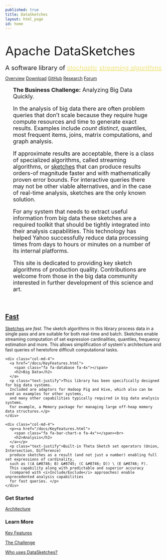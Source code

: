 ```yaml
---
published: true
title: DataSketches
layout: html_page
id: home
---
```

<!--
    Licensed to the Apache Software Foundation (ASF) under one
    or more contributor license agreements.  See the NOTICE file
    distributed with this work for additional information
    regarding copyright ownership.  The ASF licenses this file
    to you under the Apache License, Version 2.0 (the
    "License"); you may not use this file except in compliance
    with the License.  You may obtain a copy of the License at

      http://www.apache.org/licenses/LICENSE-2.0

    Unless required by applicable law or agreed to in writing,
    software distributed under the License is distributed on an
    "AS IS" BASIS, WITHOUT WARRANTIES OR CONDITIONS OF ANY
    KIND, either express or implied.  See the License for the
    specific language governing permissions and limitations
    under the License.
-->
<!-- Start index.md -->
<link rel="stylesheet" type="text/css" href="css/index.css">
<link rel="stylesheet" type="text/css" href="css/header.css">

<main class="ds-masthead">
  <div class="container">
  <div class="row">
    <div class="col-md-8 col-md-offset-2 text-center">
      <span class="ds-bootlogo"></span>
      <p class="lead" style="font-size: 40px; margin-bottom: 10px">Apache DataSketches</p>
      <p class="lead" style="font-size: 20px; line-height: 1.0; margin-bottom: 15px">A software library of 
        <a href="https://en.wikipedia.org/wiki/Stochastic" style="color: #EDE379"><i>stochastic</i></a> 
        <a href="https://en.wikipedia.org/wiki/Streaming_algorithm" style="color: #EDE379"><i>streaming algorithms</i></a></p>
      <!--<p class="lead" style="font-size: 16px; line-height: 1.0; margin-bottom: 15px"><i>"Excellence in theoretically informed algorithm engineering" -- Graham Cormode</i></p> -->
      <p>
        <a class="btn btn-lg btn-outline-inverse" href="overview.html"><span class="fa fa-info-circle"></span> Overview</a>
        <a class="btn btn-lg btn-outline-inverse" href="/docs/downloads.html"><span class="fa fa-download"></span> Download</a>
        <a class="btn btn-lg btn-outline-inverse" href="https://github.com/apache?utf8=%E2%9C%93&q=datasketches"><span class="fa fa-github"></span> GitHub</a>
        <a class="btn btn-lg btn-outline-inverse" href="/docs/Research.html"><span class="fa fa-paper-plane"></span> Research</a>
        <a class="btn btn-lg btn-outline-inverse" href="https://groups.google.com/forum/#!forum/sketches-user"><span class="fa fa-comment"></span> Forum</a>
      </p>
    </div>
  </div>
  </div>
</main>

<div class="container">
  <div class="row">
    <div class="text-justify" style="font-size: 18px; padding-left: 25px; padding-right: 25px">
<p><b>The Business Challenge:</b> Analyzing Big Data Quickly.</p>
<p>In the analysis of big data there are often problem queries that don’t scale because they require huge compute resources and time to generate exact results. Examples include <i>count distinct</i>, quantiles, most frequent items, joins, matrix computations, and graph analysis.</p>

<p>If approximate results are acceptable, there is a class of specialized algorithms, called streaming algorithms, or <a href="/docs/SketchOrigins.html">sketches</a> that can produce results orders-of magnitude faster and with mathematically proven error bounds. For interactive queries there may not be other viable alternatives, and in the case of real-time analysis, sketches are the only known solution.</p>

<p>For any system that needs to extract useful information from big data these sketches are a required toolkit that should be tightly integrated into their analysis capabilities. This technology has helped Yahoo successfully reduce data processing times from days to hours or minutes on a number of its internal platforms.</p>

<p>This site is dedicated to providing key sketch algorithms of production quality. Contributions are welcome from those in the big data community interested in further development of this science and art.</p>
    </div>
  </div>
  <div class="row text-center main-marketing">
    <div class="col-md-4">
      <p><a href="/docs/KeyFeatures.html">
        <span class="fa fa-fighter-jet fa-4x"></span><br>
        <h2>Fast</h2>
      </a></p>
      <p class="text-justify"><a href="/docs/SketchOrigins.html">Sketches</a> are <i>fast</i>. 
      The sketch algorithms in this library process data in a single pass and are suitable for 
      both real-time and batch. 
      Sketches enable streaming computation of set expression cardinalities, quantiles, frequency estimation and more. 
      This allows simplification of system's architecture and fast queries of heretofore difficult computational tasks.</p>
    </div>

    <div class="col-md-4">
      <a href="/docs/KeyFeatures.html">
        <span class="fa fa-database fa-4x"></span>
        <h2>Big Data</h2>
      </a>
      <p class="text-justify">This library has been specifically designed for big data systems. 
      Included are adaptors for Hadoop Pig and Hive, which also can be used as examples for other systems, 
      and many other capabilities typically required in big data analysis systems. 
      For example, a Memory package for managing large off-heap memory data structures.</p>
    </div>

    <div class="col-md-4">
      <p><a href="/docs/KeyFeatures.html">
        <span class="fa fa-bar-chart-o fa-4x"></span><br>
        <h2>Analysis</h2>
      </a></p>
      <p class="text-justify">Built-in Theta Sketch set operators (Union, Intersection, Difference) 
      produce sketches as a result (and not just a number) enabling full set expressions of cardinality, 
      such as ((A &#8746; B) &#8745; (C &#8746; D)) \ (E &#8746; F). 
      This capability along with predictable and superior accuracy 
      (compared with <i>Include/Exclude</i> approaches) enable unprecedented analysis capabilities 
      for fast queries. </p>
    </div>
  </div>
</div>

<div class="ds-panel">
  <div class="container">
    <div class="row-fluid text-center">
      <div class="col-sm-4 col-sm-offset-2">
        <h3>Get Started</h3>
        <p><a href="/docs/Architecture.html">Architecture</a></p> <!-- add {{site.stable_version}} -->
        <!-- <p><a href="/docs/tutorials.html">Tutorials</a></p>  add {{site.stable_version}} -->
        <!-- ><p style="color:rgba(177,186,198,0.7)">Latest Stable Release</p> add {{site.stable_version}} -->
      </div>
      <div class="col-sm-4">
        <h3>Learn More</h3>
        <p><a href="/docs/KeyFeatures.html">Key Features</a></p>
        <p><a href="/docs/TheChallenge.html">The Challenge</a></p>
        <p><a href="/docs/WhoUses.html">Who uses DataSketches?</a></p>
      </div>
    </div>
  </div>
</div>
<!-- End index.md -->

